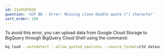 ```yaml
---
id: 21e010f826
question: 'GCP BQ - Error: Missing close double quote (") character'
sort_order: 190
---
```


To avoid this error, you can upload data from Google Cloud Storage to BigQuery through BigQuery Cloud Shell using the command:

```bash
bq load --autodetect --allow_quoted_newlines --source_format=CSV dataset_name.table_name "gs://dtc-data-lake-bucketname/fhv/fhv_tripdata_2019-*.csv.gz"
```